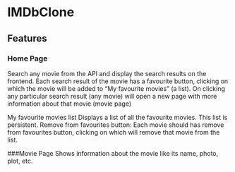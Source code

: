 # IMDbClone

## Features

### Home Page
Search any movie from the API and display the search results on the frontend.
Each search result of the movie has a favourite button, clicking on which the movie will be added to “My favourite movies” (a list).
On clicking any particular search result (any movie) will open a new page with more information about that movie (movie page)

My favourite movies list
Displays a list of all the favourite movies.
This list is persistent.
Remove from favourites button: Each movie should has remove from favourites button, clicking on which will remove that movie from the list.

###Movie Page
Shows information about the movie like its name, photo, plot, etc.
